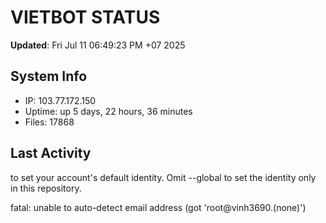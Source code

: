 # VIETBOT STATUS
**Updated**: Fri Jul 11 06:49:23 PM +07 2025

## System Info
- IP: 103.77.172.150
- Uptime: up 5 days, 22 hours, 36 minutes
- Files: 17868

## Last Activity

to set your account's default identity.
Omit --global to set the identity only in this repository.

fatal: unable to auto-detect email address (got 'root@vinh3690.(none)')
